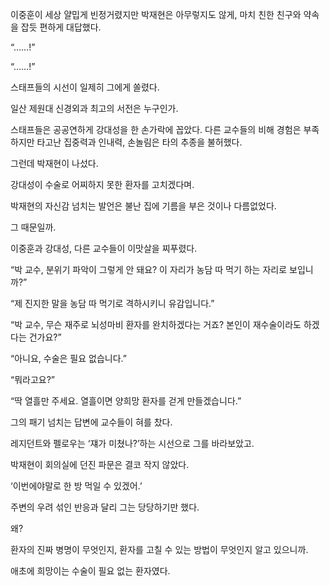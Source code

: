 이중훈이 세상 얄밉게 빈정거렸지만 박재현은 아무렇지도 않게, 마치 친한 친구와 약속을 잡듯 편하게 대답했다.

“……!”

“……!”

스태프들의 시선이 일제히 그에게 쏠렸다.

일산 제원대 신경외과 최고의 서전은 누구인가.

스태프들은 공공연하게 강대성을 한 손가락에 꼽았다. 다른 교수들의 비해 경험은 부족하지만 타고난 집중력과 인내력, 손놀림은 타의 추종을 불허했다.

그런데 박재현이 나섰다.

강대성이 수술로 어찌하지 못한 환자를 고치겠다며.

박재현의 자신감 넘치는 발언은 불난 집에 기름을 부은 것이나 다름없었다.

그 때문일까.

이중훈과 강대성, 다른 교수들이 이맛살을 찌푸렸다.

“박 교수, 분위기 파악이 그렇게 안 돼요? 이 자리가 농담 따 먹기 하는 자리로 보입니까?”

“제 진지한 말을 농담 따 먹기로 격하시키니 유감입니다.”

“박 교수, 무슨 재주로 뇌성마비 환자를 완치하겠다는 거죠? 본인이 재수술이라도 하겠다는 건가요?”

“아니요, 수술은 필요 없습니다.”

“뭐라고요?”

“딱 열흘만 주세요. 열흘이면 양희망 환자를 걷게 만들겠습니다.”

그의 패기 넘치는 답변에 교수들이 혀를 찼다.

레지던트와 펠로우는 ‘쟤가 미쳤나?’하는 시선으로 그를 바라보았고.

박재현이 회의실에 던진 파문은 결코 작지 않았다.

‘이번에야말로 한 방 먹일 수 있겠어.’

주변의 우려 섞인 반응과 달리 그는 당당하기만 했다.

왜?

환자의 진짜 병명이 무엇인지, 환자를 고칠 수 있는 방법이 무엇인지 알고 있으니까.

애초에 희망이는 수술이 필요 없는 환자였다.